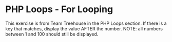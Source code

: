 # PHP Loops - For Looping

This exercise is from Team Treehouse in the PHP Loops section. If there is a key that matches, display the value AFTER the number. NOTE: all numbers between 1 and 100 should still be displayed.